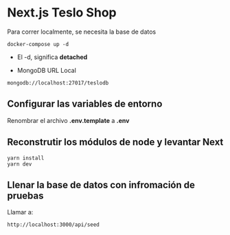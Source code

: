 <!-- @format -->

# Next.js Teslo Shop

Para correr localmente, se necesita la base de datos

```
docker-compose up -d
```

- El -d, significa **detached**

- MongoDB URL Local

```
mongodb://localhost:27017/teslodb
```

## Configurar las variables de entorno

Renombrar el archivo **.env.template** a **.env**

## Reconstrutir los módulos de node y levantar Next

```
yarn install
yarn dev
```

## Llenar la base de datos con infromación de pruebas

Llamar a:

```
http://localhost:3000/api/seed
```
